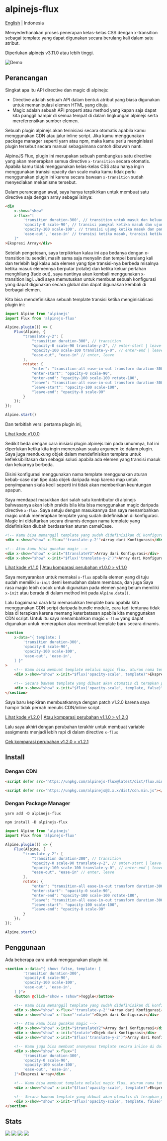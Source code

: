 # alpinejs-flux

[English](README.md) | Indonesia

Menyederhanakan proses penerapan kelas-kelas CSS dengan x-transition sebagai template yang dapat digunakan secara berulang kali dalam satu atribut.

Diperlukan alpinejs v3.11.0 atau lebih tinggi.

<img src="https://github.com/iniznet/alpinejs-flux/raw/master/.assets/id_demo.gif" alt="Demo">

## Perancangan

Singkat apa itu API directive dan magic di alpinejs:
- Directive adalah sebuah API dalam bentuk atribut yang biasa digunakan untuk memanipulasi elemen HTML yang dituju.
- Magic adalah sebuah API properti atau method yang kapan saja dapat kita panggil hampir di semua tempat di dalam lingkungan alpinejs serta mereferensikan sumber elemen.

Sebuah plugin alpinejs akan terinisiasi secara otomatis apabila kamu menggunakan CDN atau jalur inline script. Jika kamu menggunakan package manager seperti yarn atau npm, maka kamu perlu menginisiasi plugin tersebut secara manual sebagaimana contoh dibawah nanti.

AlpineJS Flux, plugin ini merupakan sebuah pembungkus satu directive yang akan menerapkan semua directive `x-transition` secara otomatis. Apabila kamu tidak menggunakan kelas-kelas CSS atau hanya ingin menggunakan transisi opacity dan scale maka kamu tidak perlu menggunakan plugin ini karena secara bawaan `x-transition` sudah menyediakan mekanisme tersebut.

Dalam perancangan awal, saya hanya terpikirkan untuk membuat satu directive saja dengan array sebagai isinya:

```html
<div
    x-show="show"
    x-flux="[
        'transition duration-300', // transition untuk masuk dan keluar
        'opacity-0 scale-90', // transisi pangkal ketika masuk dan ujung ketika keluar
        'opacity-100 scale-100', // transisi ujung ketika masuk dan pangkal ketika keluar
        'ease-out', 'ease-in' // transisi ketika masuk, transisi ketika keluar (perhatikan koma)
    ]"
>Ekspresi Array</div>
```

Setelah pengetesan, saya terpikirkan kalau ini apa bedanya dengan x-transition itu sendiri, masih sama saja menyalin dan tempel berulang kali dan terlebih lagi kalau ada elemen yang tipe transisi-nya berbeda misalnya ketika masuk elemennya berputar (rotate) dan ketika keluar perlahan menghilang (fade out), saya nantinya akan kembali menggunakan x-transition lagi. Jadi saya memutuskan untuk membuat sebuah konfigurasi yang dapat digunakan secara global dan dapat digunakan kembali di berbagai elemen.

Kita bisa mendefinisikan sebuah template transisi ketika menginisialisasi plugin ini:

```js
import Alpine from 'alpinejs'
import Flux from 'alpinejs-flux'

Alpine.plugin(() => {
    Flux(Alpine, {
        "translate-y-2": [
            "transition duration-300", // transition
            "opacity-0 scale-90 translate-y-2", // enter-start | leave-end
            "opacity-100 scale-100 translate-y-0", // enter-end | leave-start
            "ease-out", "ease-in" // enter, leave
        ],
        rotate: {
            "enter": "transition-all ease-in-out transform duration-300",
            "enter-start": "opacity-0 scale-90",
            "enter-end": "opacity-100 scale-100 rotate-180",
            "leave": "transition-all ease-in-out transform duration-300",
            "leave-start": "opacity-100 scale-100",
            "leave-end": "opacity-0 scale-90"
        }
    });
});

Alpine.start()
```

Dan terbitlah versi pertama plugin ini,

[Lihat kode v1.0.0](https://github.com/iniznet/alpinejs-flux/blob/0a72f5f04a9e669dfb5249e4007abeaf6b954fa7/src/index.js)

Sedikit beda dengan cara inisiasi plugin alpinejs lain pada umumnya, hal ini diperlukan ketika kita ingin meneruskan suatu argumen ke dalam plugin. Saya juga mendukung objek dalam mendefinisikan template untuk kefleksibilitasan dan sebagai solusi apabila ada elemen yang transisi masuk dan keluarnya berbeda.

Disini konfigurasi menggunakan nama template menggunakan aturan kebab-case dan tipe data objek daripada map karena map untuk penyimpanan skala kecil seperti ini tidak akan memberikan keuntungan apapun.

Saya mendapat masukkan dari salah satu kontributor di alpinejs bahwasanya akan lebih praktis bila kita bisa menggunakan magic daripada directive `x-flux`. Saya setuju dengan masukannya dan saya menambahkan magic untuk menerapkan template yang sudah didefinisikan di konfigurasi. Magic ini didaftarkan secara dinamis dengan nama template yang didefinisikan diubah berdasarkan aturan camelCase.

```html
<!-- Kamu bisa memanggil template yang sudah didefinisikan di konfigurasi -->
<div x-show="show" x-flux="'translate-y-2'">Array dari Konfigurasi</div>

<!-- Atau kamu bisa gunakan magic -->
<div x-show="show" x-init="$translateY2">Array dari Konfigurasi</div>
<div x-show="show" x-init="$flux('translate-y-2')">Array dari Konfigurasi</div>
```

[Lihat kode v1.1.0](https://github.com/iniznet/alpinejs-flux/tree/ee1d073d4236dc8136c05ec264708996bcfb96b3/src) | 
[Atau komparasi perubahan v1.0.0 > v1.1.0](https://github.com/iniznet/alpinejs-flux/compare/v1.0.0...v1.1.0)

Saya menyarankan untuk memakai `x-flux` apabila elemen yang di tuju sudah memiliki `x-init` demi kemudahan dalam membaca, dan juga Saya rasa magic lebih cocok untuk digunakan pada elemen yang belum memiliki `x-init` atau berada di dalam method init pada `Alpine.data()`.

Lalu bagaimana cara kita memasukkan template baru apabila kita menggunakan CDN script daripada bundle module, cara tadi tentunya tidak bisa di terapkan karena memang keterbatasan apabila kita menggunakan CDN script. Untuk itu saya menambahkan magic `x-flux` yang dapat digunakan untuk menerapkan atau membuat template baru secara dinamis.

```html
<section
    x-data="{ template: [
        'transition duration-300',
        'opacity-0 scale-90',
        'opacity-100 scale-100',
        'ease-out', 'ease-in',
    ] }"
>
    <!-- Kamu bisa membuat template melalui magic flux, aturan nama template harus kebab-case -->
    <div x-show="show" x-init="$flux('opacity-scale', template)">Ekspresi Array</div>

    <!-- Secara bawaan template yang dibuat akan otomatis di terapkan pada elemen, kamu bisa menonaktifkan ini dengan memberikan nilai false pada parameter ketiga -->
    <div x-show="show" x-init="$flux('opacity-scale', template, false)">Ekspresi Array</div>
</section>
```

Saya baru kepikiran membuatkannya dengan patch v1.2.0 karena saya hampir tidak pernah menulis CDN/inline script.

[Lihat kode v1.2.0](https://github.com/iniznet/alpinejs-flux/commit/117ea12b02c7912149353dc9b5b18fb87ee1dd79) | 
[Atau komparasi perubahan v1.1.0 > v1.2.0](https://github.com/iniznet/alpinejs-flux/compare/v1.1.0...v1.2.0)

Lalu saya akhiri dengan perubahan terakhir untuk membuat variable assigments menjadi lebih rapi di dalam directive `x-flux`

[Cek komparasi perubahan v1.2.0 > v1.2.1](https://github.com/iniznet/alpinejs-flux/compare/v1.2.0...v1.2.1)

## Install

### Dengan CDN

```html
<script defer src="https://unpkg.com/alpinejs-flux@latest/dist/flux.min.js"></script>

<script defer src="https://unpkg.com/alpinejs@3.x.x/dist/cdn.min.js"></script>
```

### Dengan Package Manager

```shell
yarn add -D alpinejs-flux

npm install -D alpinejs-flux
```

```js
import Alpine from 'alpinejs'
import Flux from 'alpinejs-flux'

Alpine.plugin(() => {
    Flux(Alpine, {
        "translate-y-2": [
            "transition duration-300", // transition
            "opacity-0 scale-90 translate-y-2", // enter-start | leave-end
            "opacity-100 scale-100 translate-y-0", // enter-end | leave-start
            "ease-out", "ease-in" // enter, leave
        ],
        rotate: {
            "enter": "transition-all ease-in-out transform duration-300",
            "enter-start": "opacity-0 scale-90",
            "enter-end": "opacity-100 scale-100 rotate-180",
            "leave": "transition-all ease-in-out transform duration-300",
            "leave-start": "opacity-100 scale-100",
            "leave-end": "opacity-0 scale-90"
        }
    });
});

Alpine.start()
```

## Penggunaan

Ada beberapa cara untuk menggunakan plugin ini.

```html
<section x-data="{ show: false, template: [
        'transition duration-300',
        'opacity-0 scale-90',
        'opacity-100 scale-100',
        'ease-out', 'ease-in',
    ] }">
    <button @click="show = !show">Toggle</button>

    <!-- Kamu bisa memanggil template yang sudah didefinisikan di konfigurasi -->
    <div x-show="show" x-flux="'translate-y-2'">Array dari Konfigurasi</div>
    <div x-show="show" x-flux="'rotate'">Objek dari Konfigurasi</div>

    <!-- Atau kamu bisa gunakan magic -->
    <div x-show="show" x-init="$translateY2">Array dari Konfigurasi</div>
    <div x-show="show" x-init="$rotate">Objek dari Konfigurasi</div>
    <div x-show="show" x-init="$flux('translate-y-2')">Array dari Konfigurasi</div>

    <!-- Kamu juga bisa membuat anonymous template secara inline di dalam directive x-flux -->
    <div x-show="show" x-flux="[
        'transition duration-300',
        'opacity-0 scale-90',
        'opacity-100 scale-100',
        'ease-out', 'ease-in',
    ]">Ekspresi Array</div>

    <!-- Kamu bisa membuat template melalui magic flux, aturan nama template harus kebab-case -->
    <div x-show="show" x-init="$flux('opacity-scale', template)">Ekspresi Array</div>

    <!-- Secara bawaan template yang dibuat akan otomatis di terapkan pada elemen, kamu bisa menonaktifkan ini dengan memberikan nilai false pada parameter ketiga -->
    <div x-show="show" x-init="$flux('opacity-scale', template, false)">Ekspresi Array</div>
</section>
```

## Stats

![](https://img.shields.io/bundlephobia/min/alpinejs-flux)
![](https://img.shields.io/npm/v/alpinejs-flux)
![](https://img.shields.io/npm/dt/alpinejs-flux)
![](https://img.shields.io/github/license/markmead/alpinejs-flux)